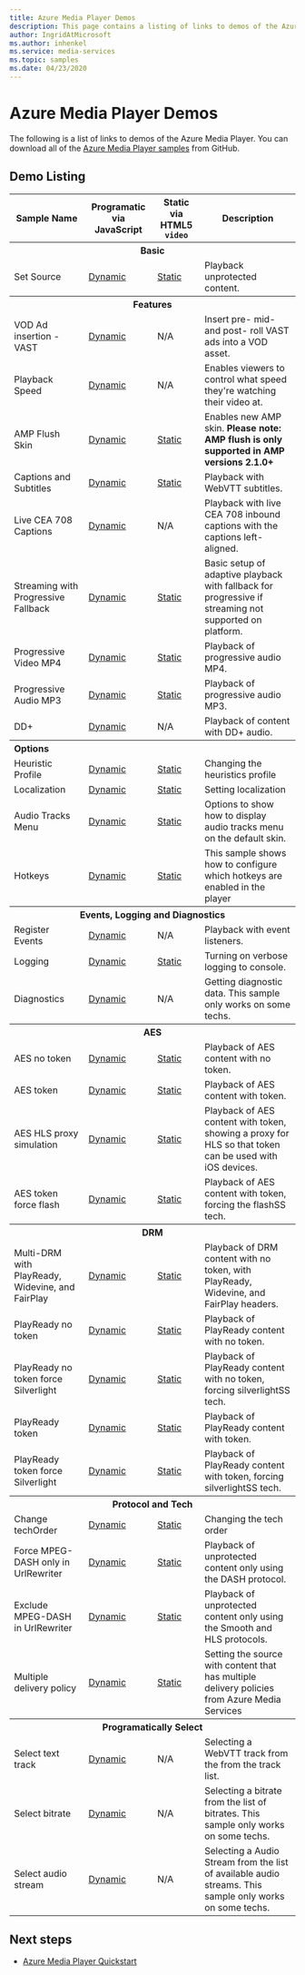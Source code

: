 ```yaml
---
title: Azure Media Player Demos 
description: This page contains a listing of links to demos of the Azure Media Player.
author: IngridAtMicrosoft
ms.author: inhenkel
ms.service: media-services
ms.topic: samples
ms.date: 04/23/2020
---
```



# Azure Media Player Demos #

The following is a list of links to demos of the Azure Media Player. You can download all of the [Azure Media Player samples](https://github.com/Azure-Samples/azure-media-player-samples) from GitHub.

## Demo Listing

<table>
<tbody>
<tr>
<th>
Sample Name
</th>
<th>
Programatic via JavaScript
</th>
<th>
Static via HTML5 <code>video</code>
</th>
<th>
Description
</th>
</tr>
<tr>
<th colspan="4">
Basic
</th>
</tr>
<tr>
<td>
Set Source
</td>
<td>
<a href="https://amp.azure.net/libs/amp/latest/samples/dynamic_setsource.html">Dynamic</a>
</td>
<td>
<a href="https://amp.azure.net/libs/amp/latest/samples/videotag_setsource.html">Static</a>
</td>
<td>
Playback unprotected content.
</td>
</tr>
<tr>
<th colspan="4">
Features
</th>
</tr>
<tr>
<td>
VOD Ad insertion - VAST
</td>
<td>
<a href="https://amp.azure.net/libs/amp/latest/samples/dynamic_vast_ads_vod.html">Dynamic</a>
</td>
<td>
N/A
</td>
<td>
Insert pre- mid- and post- roll VAST ads into a VOD asset.
</td>
</tr>
<tr>
<td>
Playback Speed
</td>
<td>
<a href="https://amp.azure.net/libs/amp/latest/samples/dynamic_playback_speed.html">Dynamic</a>
</td>
<td>
N/A
</td>
<td>
Enables viewers to control what speed they're watching their video at.
</td>
</tr>
<tr>
<td>
AMP Flush Skin
</td>
<td>
<a href="https://amp.azure.net/libs/amp/latest/samples/dynamic_flush_skin.html">Dynamic</a>
</td>
<td>
<a href="https://amp.azure.net/libs/amp/latest/samples/videotag_flush_skin.html">Static</a>
</td>
<td>
Enables new AMP skin. <strong>Please note: AMP flush is only supported in AMP versions 2.1.0+</strong>
</td>
</tr>
<tr>
<td>
Captions and Subtitles
</td>
<td>
<a href="https://amp.azure.net/libs/amp/latest/samples/dynamic_webvtt.html">Dynamic</a>
</td>
<td>
<a href="https://amp.azure.net/libs/amp/latest/samples/videotag_webvtt.html">Static</a>
</td>
<td>
Playback with WebVTT subtitles.
</td>
</tr>
<tr>
<td>
Live CEA 708 Captions
</td>
<td>
<a href="https://amp.azure.net/libs/amp/latest/samples/dynamic_live_captions.html">Dynamic</a>
</td>
<td>
N/A
</td>
<td>
Playback with live CEA 708 inbound captions with the captions left-aligned.
</td>
</tr>
<tr>
<td>
Streaming with Progressive Fallback
</td>
<td>
<a href="https://amp.azure.net/libs/amp/latest/samples/dynamic_progressiveFallback.html">Dynamic</a>
</td>
<td>
<a href="https://amp.azure.net/libs/amp/latest/samples/videotag_progressiveFallback.html">Static</a>
</td>
<td>
Basic setup of adaptive playback with fallback for progressive if streaming not supported on platform.
</td>
</tr>
<tr>
<td>
Progressive Video MP4
</td>
<td>
<a href="https://amp.azure.net/libs/amp/latest/samples/dynamic_progressiveVideo.html">Dynamic</a>
</td>
<td>
<a href="https://amp.azure.net/libs/amp/latest/samples/videotag_progressiveVideo.html">Static</a>
</td>
<td>
Playback of progressive audio MP4.
</td>
</tr>
<tr>
<td>
Progressive Audio MP3
</td>
<td>
<a href="https://amp.azure.net/libs/amp/latest/samples/dynamic_progressiveAudio.html">Dynamic</a>
</td>
<td>
<a href="https://amp.azure.net/libs/amp/latest/samples/videotag_progressiveAudio.html">Static</a>
</td>
<td>
Playback of progressive audio MP3.
</td>
</tr>
<tr>
<td>
DD+
</td>
<td>
<a href="https://amp.azure.net/libs/amp/latest/samples/dynamic_dolbyDigitalPlus.html">Dynamic</a>
</td>
<td>
N/A
</td>
<td>
Playback of content with DD+ audio.
</td>
</tr>
<tr>
<th style="font:bold;text-align:left" colspan="4">
Options
</th>
</tr>
<tr>
<td>
Heuristic Profile
</td>
<td>
<a href="https://amp.azure.net/libs/amp/latest/samples/dynamic_heuristicsProfile.html">Dynamic</a>
</td>
<td>
<a href="https://amp.azure.net/libs/amp/latest/samples/videotag_heuristicsProfile.html">Static</a>
</td>
<td>
Changing the heuristics profile
</td>
</tr>
<tr>
<td>
Localization
</td>
<td>
<a href="https://amp.azure.net/libs/amp/latest/samples/dynamic_localization.html">Dynamic</a>
</td>
<td>
<a href="https://amp.azure.net/libs/amp/latest/samples/videotag_localization.html">Static</a>
</td>
<td>
Setting localization
</td>
</tr>
<tr>
<td>
Audio Tracks Menu
</td>
<td>
<a href="https://amp.azure.net/libs/amp/latest/samples/dynamic_multiAudio.html">Dynamic</a>
</td>
<td>
<a href="https://amp.azure.net/libs/amp/latest/samples/videotag_multiAudio.html">Static</a>
</td>
<td>
Options to show how to display audio tracks menu on the default skin.
</td>
</tr>
<tr>
<td>
Hotkeys
</td>
<td>
<a href="https://amp.azure.net/libs/amp/latest/samples/dynamic_hotKeys.html">Dynamic </a>
</td>
<td>
<a href="https://amp.azure.net/libs/amp/latest/samples/videotag_hotKeys.html">Static</a>
</td>
<td>
This sample shows how to configure which hotkeys are enabled in the player
</td>
</tr>
<tr>
<th colspan="4">
Events, Logging and Diagnostics
</th>
</tr>
<tr>
<td>
Register Events
</td>
<td>
<a href="https://amp.azure.net/libs/amp/latest/samples/dynamic_registerEvents.html">Dynamic</a>
</td>
<td>
N/A
</td>
<td>
Playback with event listeners.
</td>
</tr>
<tr>
<td>
Logging
</td>
<td>
<a href="https://amp.azure.net/libs/amp/latest/samples/dynamic_logging.html">Dynamic</a>
</td>
<td>
<a href="https://amp.azure.net/libs/amp/latest/samples/videotag_logging.html">Static</a>
</td>
<td>
Turning on verbose logging to console.
</td>
</tr>
<tr>
<td>
Diagnostics
</td>
<td>
<a href="https://amp.azure.net/libs/amp/latest/samples/dynamic_diagnostics.html">Dynamic</a>
</td>
<td>
N/A
</td>
<td>
Getting diagnostic data. This sample only works on some techs.
</td>
</tr>
<tr>
<th colspan="4">
AES
</th>
</tr>
<tr>
<td>
AES no token
</td>
<td>
<a href="https://amp.azure.net/libs/amp/latest/samples/dynamic_aes_notoken.html">Dynamic</a>
</td>
<td>
<a href="https://amp.azure.net/libs/amp/latest/samples/videotag_aes_notoken.html">Static</a>
</td>
<td>
Playback of AES content with no token.
</td>
</tr>
<tr>
<td>
AES token
</td>
<td>
<a href="https://amp.azure.net/libs/amp/latest/samples/dynamic_aes_token.html">Dynamic</a>
</td>
<td>
<a href="https://amp.azure.net/libs/amp/latest/samples/videotag_aes_token.html">Static</a>
</td>
<td>
Playback of AES content with token.
</td>
</tr>
<tr>
<td>
AES HLS proxy simulation
</td>
<td>
<a href="https://amp.azure.net/libs/amp/latest/samples/dynamic_aes_token_withHLSProxy.html">Dynamic</a>
</td>
<td>
<a href="https://amp.azure.net/libs/amp/latest/samples/videotag_aes_token_withHLSProxy.html">Static</a>
</td>
<td>
Playback of AES content with token, showing a proxy for HLS so that token can be used with iOS devices.
</td>
</tr>
<tr>
<td>
AES token force flash
</td>
<td>
<a href="https://amp.azure.net/libs/amp/latest/samples/dynamic_aes_token_forceFlash.html">Dynamic</a>
</td>
<td>
<a href="https://amp.azure.net/libs/amp/latest/samples/videotag_aes_token_forceFlash.html">Static</a>
</td>
<td>
Playback of AES content with token, forcing the flashSS tech.
</td>
</tr>
<tr>
<th colspan="4">
DRM
</th>
</tr>
<tr>
<td>
Multi-DRM with PlayReady, Widevine, and FairPlay
</td>
<td>
<a href="https://amp.azure.net/libs/amp/latest/samples/dynamic_multiDRM_PlayReadyWidevineFairPlay_notoken.html">Dynamic</a>
</td>
<td>
<a href="https://amp.azure.net/libs/amp/latest/samples/videotag_multiDRM_PlayReadyWidevineFairPlay_notoken.html">Static</a>
</td>
<td>
Playback of DRM content with no token, with PlayReady, Widevine, and FairPlay headers.
</td>
</tr>
<tr>
<td>
PlayReady no token
</td>
<td>
<a href="https://amp.azure.net/libs/amp/latest/samples/dynamic_playready_notoken.html">Dynamic</a>
</td>
<td>
<a href="https://amp.azure.net/libs/amp/latest/samples/videotag_playready_notoken.html">Static</a>
</td>
<td>
Playback of PlayReady content with no token.
</td>
</tr>
<tr>
<td>
PlayReady no token force Silverlight
</td>
<td>
<a href="https://amp.azure.net/libs/amp/latest/samples/dynamic_playready_notoken_forceSilverlight.html">Dynamic</a>
</td>
<td>
<a href="https://amp.azure.net/libs/amp/latest/samples/videotag_playready_notoken_forceSilverlight.html">Static</a>
</td>
<td>
Playback of PlayReady content with no token, forcing silverlightSS tech.
</td>
</tr>
<tr>
<td>
PlayReady token
</td>
<td>
<a href="https://amp.azure.net/libs/amp/latest/samples/dynamic_playready_token.html">Dynamic</a>
</td>
<td>
<a href="https://amp.azure.net/libs/amp/latest/samples/videotag_playready_token.html">Static</a>
</td>
<td>
Playback of PlayReady content with token.
</td>
</tr>
<tr>
<td>
PlayReady token force Silverlight
</td>
<td>
<a href="https://amp.azure.net/libs/amp/latest/samples/dynamic_playready_token_forceSilverlight.html">Dynamic</a>
</td>
<td>
<a href="https://amp.azure.net/libs/amp/latest/samples/videotag_playready_token_forceSilverlight.html">Static</a>
</td>
<td>
Playback of PlayReady content with token, forcing silverlightSS tech.
</td>
</tr>
<tr>
<th colspan="4">
Protocol and Tech
</th>
</tr>
<tr>
<td>
Change techOrder
</td>
<td>
<a href="https://amp.azure.net/libs/amp/latest/samples/dynamic_techOrder.html">Dynamic</a>
</td>
<td>
<a href="https://amp.azure.net/libs/amp/latest/samples/videotag_techOrder.html">Static</a>
</td>
<td>
Changing the tech order
</td>
</tr>
<tr>
<td>
Force MPEG-DASH only in UrlRewriter
</td>
<td>
<a href="https://amp.azure.net/libs/amp/latest/samples/dynamic_forceDash.html">Dynamic</a>
</td>
<td>
<a href="https://amp.azure.net/libs/amp/latest/samples/videotag_forceDash.html">Static</a>
</td>
<td>
Playback of unprotected content only using the DASH protocol.
</td>
</tr>
<tr>
<td>
Exclude MPEG-DASH in UrlRewriter
</td>
<td>
<a href="https://amp.azure.net/libs/amp/latest/samples/dynamic_forceNoDash.html">Dynamic</a>
</td>
<td>
<a href="https://amp.azure.net/libs/amp/latest/samples/videotag_forceNoDash.html">Static</a>
</td>
<td>
Playback of unprotected content only using the Smooth and HLS protocols.
</td>
</tr>
<tr>
<td>
Multiple delivery policy
</td>
<td>
<a href="https://amp.azure.net/libs/amp/latest/samples/dynamic_multipleDeliveryPolicy.html">Dynamic</a>
</td>
<td>
<a href="https://amp.azure.net/libs/amp/latest/samples/videotag_multipleDeliveryPolicy.html">Static</a>
</td>
<td>
Setting the source with content that has multiple delivery policies from Azure Media Services
</td>
</tr>
<tr>
<th colspan="4">
Programatically Select
</th>
</tr>
<tr>
<td>
Select text track
</td>
<td>
<a href="https://amp.azure.net/libs/amp/latest/samples/dynamic_selectTextTrack.html">Dynamic</a>
</td>
<td>
N/A
</td>
<td>
Selecting a WebVTT track from the from the track list.
</td>
</tr>
<tr>
<td>
Select bitrate
</td>
<td>
<a href="https://amp.azure.net/libs/amp/latest/samples/dynamic_selectBitrate.html">Dynamic</a>
</td>
<td>
N/A
</td>
<td>
Selecting a bitrate from the list of bitrates. This sample only works on some techs.
</td>
</tr>
<tr>
<td>
Select audio stream
</td>
<td>
<a href="https://amp.azure.net/libs/amp/latest/samples/dynamic_selectAudioStream.html">Dynamic</a>
</td>
<td>
N/A
</td>
<td>
Selecting a Audio Stream from the list of available audio streams. This sample only works on some techs.
</td>
</tr>
</tbody>
</table>

## Next steps ##

<!---Some context for the following links goes here--->
- [Azure Media Player Quickstart](azure-media-player-quickstart.md)